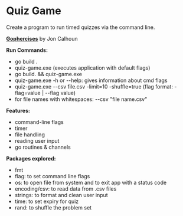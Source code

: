 # Quiz Game

Create a program to run timed quizzes via the command line.

**[Gophercises](https://courses.calhoun.io/courses/cor_gophercises)**  by Jon Calhoun

**Run Commands:**

- go build .
- quiz-game.exe (executes application with default flags)
- go build. && quiz-game.exe
- quiz-game.exe -h or --help: gives information about cmd flags
- quiz-game.exe --csv file.csv -limit=10 -shuffle=true (flag format: -flag=value | --flag value)
- for file names with whitespaces: --csv "file name.csv"

**Features:**

- command-line flags
- timer
- file handling
- reading user input
- go routines & channels

**Packages explored:**

- fmt
- flag: to set command line flags
- os: to open file from system and to exit app with a status code
- encoding/csv: to read data from .csv files
- strings: to format and clean user input
- time: to set expiry for quiz
- rand: to shuffle the problem set
